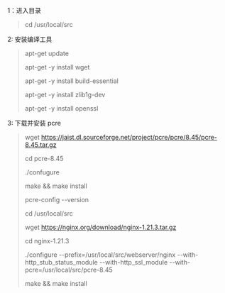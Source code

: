 1：进入目录

> cd /usr/local/src

2: 安装编译工具

> apt-get update
>
> apt-get -y install wget
>
> apt-get -y  install build-essential
>
> apt-get -y install zlib1g-dev
>
> apt-get -y install openssl

3: 下载并安装 pcre

> wget https://jaist.dl.sourceforge.net/project/pcre/pcre/8.45/pcre-8.45.tar.gz
>
> cd pcre-8.45
>
> ./confugure
>
> make && make install
>
> pcre-config --version
>
> cd /usr/local/src
>
> wget https://nginx.org/download/nginx-1.21.3.tar.gz
>
> cd nginx-1.21.3
>
> ./configure --prefix=/usr/local/src/webserver/nginx --with-http_stub_status_module --with-http_ssl_module --with-pcre=/usr/local/src/pcre-8.45
>
> make && make install